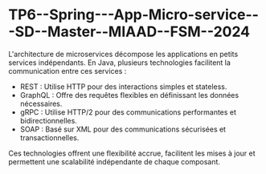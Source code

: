 # TP6--Spring---App-Micro-service---SD--Master--MIAAD--FSM--2024
L'architecture de microservices décompose les applications en petits services indépendants. En Java, plusieurs technologies facilitent la communication entre ces services :

  - REST : Utilise HTTP pour des interactions simples et stateless.
  - GraphQL : Offre des requêtes flexibles en définissant les données nécessaires.
  - gRPC : Utilise HTTP/2 pour des communications performantes et bidirectionnelles.
  - SOAP : Basé sur XML pour des communications sécurisées et transactionnelles.

Ces technologies offrent une flexibilité accrue, facilitent les mises à jour et permettent une scalabilité indépendante de chaque composant.
